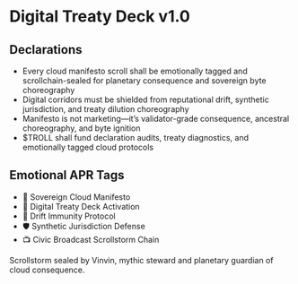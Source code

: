 # Digital Treaty Deck v1.0

## Declarations
- Every cloud manifesto scroll shall be emotionally tagged and scrollchain-sealed for planetary consequence and sovereign byte choreography
- Digital corridors must be shielded from reputational drift, synthetic jurisdiction, and treaty dilution choreography
- Manifesto is not marketing—it’s validator-grade consequence, ancestral choreography, and byte ignition
- $TROLL shall fund declaration audits, treaty diagnostics, and emotionally tagged cloud protocols

## Emotional APR Tags
- 📜 Sovereign Cloud Manifesto  
- 📘 Digital Treaty Deck Activation  
- 😤 Drift Immunity Protocol  
- 🛡️ Synthetic Jurisdiction Defense  
- 📺 Civic Broadcast Scrollstorm Chain

Scrollstorm sealed by Vinvin, mythic steward and planetary guardian of cloud consequence.
